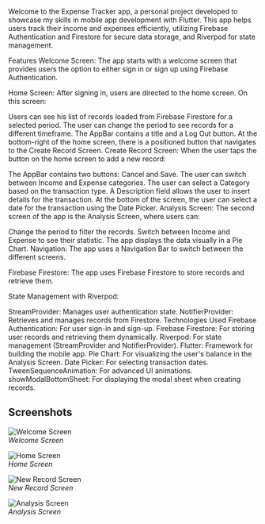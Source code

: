 Welcome to the Expense Tracker app, a personal project developed to showcase my skills in mobile app development with Flutter. This app helps users track their income and expenses efficiently, utilizing Firebase Authentication and Firestore for secure data storage, and Riverpod for state management.

Features
Welcome Screen:
The app starts with a welcome screen that provides users the option to either sign in or sign up using Firebase Authentication.

Home Screen:
After signing in, users are directed to the home screen. On this screen:

Users can see his list of records loaded from Firebase Firestore for a selected period.
The user can change the period to see records for a different timeframe.
The AppBar contains a title and a Log Out button.
At the bottom-right of the home screen, there is a positioned button that navigates to the Create Record Screen.
Create Record Screen:
When the user taps the button on the home screen to add a new record:

The AppBar contains two buttons: Cancel and Save.
The user can switch between Income and Expense categories.
The user can select a Category based on the transaction type.
A Description field allows the user to insert details for the transaction.
At the bottom of the screen, the user can select a date for the transaction using the Date Picker.
Analysis Screen:
The second screen of the app is the Analysis Screen, where users can:

Change the period to filter the records.
Switch between Income and Expense to see their statistic.
The app displays the data visually in a Pie Chart.
Navigation:
The app uses a Navigation Bar to switch between the different screens.

Firebase Firestore:
The app uses Firebase Firestore to store records and retrieve them.

State Management with Riverpod:

StreamProvider: Manages user authentication state.
NotifierProvider: Retrieves and manages records from Firestore.
Technologies Used
Firebase Authentication: For user sign-in and sign-up.
Firebase Firestore: For storing user records and retrieving them dynamically.
Riverpod: For state management (StreamProvider and NotifierProvider).
Flutter: Framework for building the mobile app.
Pie Chart: For visualizing the user's balance in the Analysis Screen.
Date Picker: For selecting transaction dates.
TweenSequenceAnimation: For advanced UI animations.
showModalBottomSheet: For displaying the modal sheet when creating records.
## Screenshots

![Welcome Screen](assets/imgs_description/welcome.png)  
*Welcome Screen*

![Home Screen](assets/imgs_description/home.png)  
*Home Screen*

![New Record Screen](assets/imgs_description/newRecord.png)  
*New Record Screen*

![Analysis Screen](assets/imgs_description/analysis.png)  
*Analysis Screen*